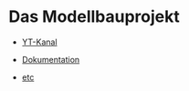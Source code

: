 # Das Modellbauprojekt
* [YT-Kanal](https://invidio.us)

* [Dokumentation](https://modellbauprojekt.github.io/)

* [etc](https://github.com/modellbauprojekt)
